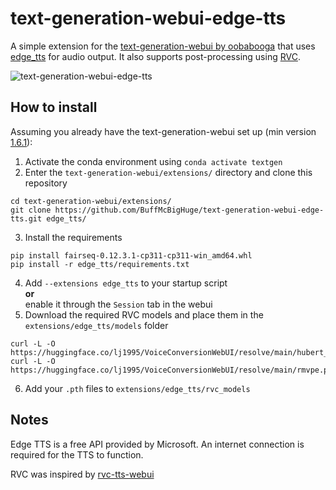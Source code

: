 # text-generation-webui-edge-tts
A simple extension for the [text-generation-webui by oobabooga](https://github.com/oobabooga/text-generation-webui) that uses [edge_tts](https://github.com/rany2/edge-tts) for audio output. It also supports post-processing using [RVC](https://github.com/RVC-Project/Retrieval-based-Voice-Conversion-WebUI).

![text-generation-webui-edge-tts](/image.jpg)

## How to install
Assuming you already have the text-generation-webui set up (min version [1.6.1](https://github.com/oobabooga/text-generation-webui/releases/tag/1.6.1)):

1. Activate the conda environment using `conda activate textgen`
2. Enter the  `text-generation-webui/extensions/` directory and clone this repository
```
cd text-generation-webui/extensions/
git clone https://github.com/BuffMcBigHuge/text-generation-webui-edge-tts.git edge_tts/
```
3. Install the requirements
```
pip install fairseq-0.12.3.1-cp311-cp311-win_amd64.whl
pip install -r edge_tts/requirements.txt
```
4. Add `--extensions edge_tts` to your startup script <br/> <b>or</b> <br/> enable it through the `Session` tab in the webui
5. Download the required RVC models and place them in the `extensions/edge_tts/models` folder
```
curl -L -O https://huggingface.co/lj1995/VoiceConversionWebUI/resolve/main/hubert_base.pt
curl -L -O https://huggingface.co/lj1995/VoiceConversionWebUI/resolve/main/rmvpe.pt
```
6. Add your `.pth` files to `extensions/edge_tts/rvc_models`

## Notes
Edge TTS is a free API provided by Microsoft. An internet connection is required for the TTS to function.

RVC was inspired by [rvc-tts-webui](https://github.com/litagin02/rvc-tts-webui/tree/main)
